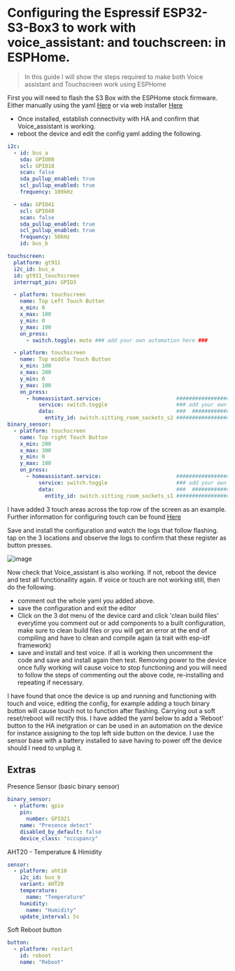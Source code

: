 # Configuring the Espressif ESP32-S3-Box3 to work with voice_assistant: and touchscreen: in ESPHome.

>In this guide I will show the steps required to make both Voice assistant and Touchscreen work using ESPHome

First you will need to flash the S3 Box with the ESPHome stock firmware. Either manually using the yaml [Here](<https://github.com/esphome/firmware/blob/main/voice-assistant/esp32-s3-box-3.yaml>) or via web installer [Here](<https://www.home-assistant.io/voice_control/s3_box_voice_assistant/#installing-the-software-onto-the-esp32-s3-box>)

- Once installed, establish connectivity with HA and confirm that Voice_assistant is working.
- reboot the device and edit the config yaml adding the following.
```yaml
i2c:
  - id: bus_a
    sda: GPIO08
    scl: GPIO18
    scan: false
    sda_pullup_enabled: true
    scl_pullup_enabled: true
    frequency: 100kHz

  - sda: GPIO41
    scl: GPIO40
    scan: false
    sda_pullup_enabled: true
    scl_pullup_enabled: true
    frequency: 50kHz
    id: bus_b

touchscreen:
  platform: gt911
  i2c_id: bus_a
  id: gt911_touchscreen
  interrupt_pin: GPIO3

  - platform: touchscreen
    name: Top Left Touch Button
    x_min: 0
    x_max: 100
    y_min: 0
    y_max: 100
    on_press:
      - switch.toggle: mute ### add your own automation here ###

  - platform: touchscreen
    name: Top middle Touch Button
    x_min: 100
    x_max: 200
    y_min: 0
    y_max: 100
    on_press:
      - homeassistant.service:                        ####################################      
          service: switch.toggle                      ### add your own automation here ###
          data:                                       ###  ##########################  ###
            entity_id: switch.sitting_room_sockets_s2 ####################################
binary_sensor:
  - platform: touchscreen
    name: Top right Touch Button
    x_min: 200
    x_max: 300
    y_min: 0
    y_max: 100
    on_press:
      - homeassistant.service:                        ####################################      
          service: switch.toggle                      ### add your own automation here ###
          data:                                       ###  ##########################  ###
            entity_id: switch.sitting_room_sockets_s1 ####################################

```
I have added 3 touch areas across the top row of the screen as an example. Further information for configuring touch can be found [Here](<https://esphome.io/components/touchscreen/index.html>)

Save and install the configuration and watch the logs that follow flashing. tap on the 3 locations and observe the logs to confirm that these register as button presses.

![image](https://github.com/BigBobbas/esphome_firmware/assets/150487209/7cc2f3e9-e660-4fda-8f00-0ea5ed89e6b5)

Now check that Voice_assistant is also working. If not, reboot the device and test all functionaility again.
If voice or touch are not working still, then do the following.
- comment out the whole yaml you added above.
- save the configuration and exit the editor
- Click on the 3 dot menu of the device card and click 'clean build files' everytime you comment out or add components to a built configuration, make sure to clean build files or you will get an error at the end of compiling and have to clean and compile again (a trait with esp-idf framework)
- save and install and test voice. if all is working then uncomment the code and save and install again then test. 
Removing power to the device once fully working will cause voice to stop functioning and you will need to follow the steps of commenting out the above code, re-installing and repeating if necessary.

I have found that once the device is up and running and functioning with touch and voice, editing the config, for example adding a touch binary button will cause touch not to function after flashing. Carrying out a soft reset/reboot will rectify this. I have added the yaml below to add a 'Reboot' button to the HA inetgration or can be used in an automation on the device for instance assigning to the top left side button on the device.
I use the sensor base with a battery installed to save having to power off the device should I need to unplug it.

## Extras
Presence Sensor (basic binary sensor)
```yaml
binary_sensor:
  - platform: gpio
    pin:
      number: GPIO21
    name: "Presence detect"
    disabled_by_default: false
    device_class: "occupancy"
```
AHT20 - Temperature & Himidity
```yaml
sensor:
  - platform: aht10
    i2c_id: bus_b
    variant: AHT20
    temperature:
      name: "Temperature"
    humidity:
      name: "Humidity"
    update_interval: 5s
```
Soft Reboot button
```yaml
button:
  - platform: restart
    id: reboot
    name: "Reboot"
```



